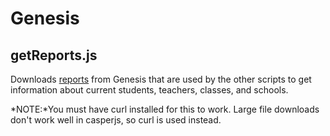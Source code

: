 # Genesis

## getReports.js

Downloads [reports](../docs/reports.md) from Genesis that are used by the other scripts to get information about current students, teachers, classes, and schools.

*NOTE:*You must have curl installed for this to work. Large file downloads don't work well in casperjs, so curl is used instead.
